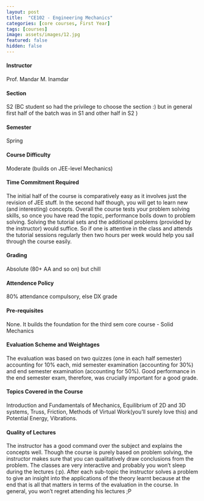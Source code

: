 ```yaml
---
layout: post
title:  "CE102 - Engineering Mechanics"
categories: [core courses, First Year]
tags: [courses]
image: assets/images/12.jpg
featured: false
hidden: false
---
```


#### Instructor
Prof. Mandar M. Inamdar

#### Section
S2 (BC student so had the privilege to choose the section :) but in general first half of the batch was in S1 and other half in S2 )

#### Semester
Spring

#### Course Difficulty
Moderate (builds on JEE-level Mechanics)

#### Time Commitment Required
The initial half of the course is comparatively easy as it involves just the revision of JEE stuff. In the second half though, you will get to learn new (and interesting) concepts. Overall the course tests your problem solving skills, so once you have read the topic, performance boils down to problem solving. Solving the tutorial sets and the additional problems (provided by the instructor) would suffice. So if one is attentive in the class and attends the tutorial sessions regularly then two hours per week would help you sail through the course easily.

#### Grading
Absolute (80+ AA and so on) but chill 

#### Attendence Policy
80% attendance compulsory, else DX grade

#### Pre-requisites
None. It builds the foundation for the third sem core course - Solid Mechanics

#### Evaluation Scheme and Weightages
The evaluation was based on two quizzes (one in each half semester) accounting for 10% each, mid semester examination (accounting for 30%) and end semester examination (accounting for 50%). Good performance in the end semester exam, therefore, was crucially important for a good grade.

#### Topics Covered in the Course
Introduction and Fundamentals of Mechanics, Equilibrium of 2D and 3D systems, Truss, Friction, Methods of Virtual Work(you’ll surely love this) and Potential Energy, Vibrations.

#### Quality of Lectures
The instructor has a good command over the subject and explains the concepts well. Though the course is purely based on problem solving, the instructor makes sure that you can qualitatively draw conclusions from the problem. The classes are very interactive and probably you won’t sleep during the lectures (:p). After each sub-topic the instructor solves a problem to give an insight into the applications of the theory learnt because at the end that is all that matters in terms of the evaluation in the course. In general, you won’t regret attending his lectures ;P

